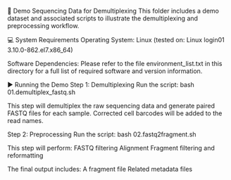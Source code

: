 🔬 Demo Sequencing Data for Demultiplexing
This folder includes a demo dataset and associated scripts to illustrate the demultiplexing and preprocessing workflow.

💻 System Requirements
Operating System:
Linux (tested on: Linux login01 3.10.0-862.el7.x86_64)

Software Dependencies:
Please refer to the file environment_list.txt in this directory for a full list of required software and version information.

▶️ Running the Demo
Step 1: Demultiplexing
Run the script:
bash 01.demultiplex_fastq.sh

This step will demultiplex the raw sequencing data and generate paired FASTQ files for each sample. Corrected cell barcodes will be added to the read names.

Step 2: Preprocessing
Run the script:
bash 02.fastq2fragment.sh

This step will perform:
FASTQ filtering
Alignment
Fragment filtering and reformatting

The final output includes:
A fragment file
Related metadata files

